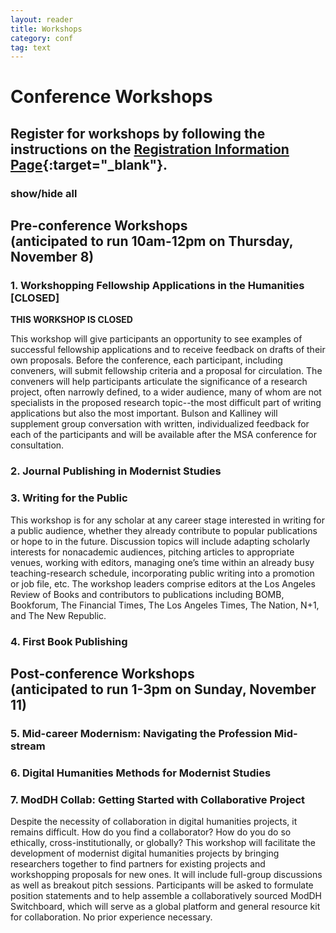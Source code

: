 ```yaml
---
layout: reader
title: Workshops
category: conf
tag: text
---
```


# Conference Workshops

## Register for workshops by following the instructions on the [Registration Information Page](../conf/register.html#special-events){:target="_blank"}.

### show/hide all

## Pre-conference Workshops<br>(anticipated to run 10am-12pm on Thursday, November 8)

### 1. 	Workshopping Fellowship Applications in the Humanities  [CLOSED]

**THIS WORKSHOP IS CLOSED**


This workshop will give participants an opportunity to see examples of successful fellowship applications and to receive feedback on drafts of their own proposals.  Before the conference, each participant, including conveners, will submit fellowship criteria and a proposal for circulation.   The conveners will help participants  articulate the significance of a research project, often narrowly defined, to a wider audience, many of whom are not specialists in the proposed research topic--the most difficult part of writing applications but also the most important.  Bulson and Kalliney will supplement group conversation with written, individualized feedback for each of the participants and will be available after the MSA conference for consultation.
 
### 2.	Journal Publishing in Modernist Studies


### 3.	Writing for the Public

This workshop is for any scholar at any career stage interested in writing for a public audience, whether they already contribute to popular publications or hope to in the future. Discussion topics will include adapting scholarly interests for nonacademic audiences, pitching articles to appropriate venues, working with editors, managing one’s time within an already busy teaching-research schedule, incorporating public writing into a promotion or job file, etc. The workshop leaders comprise editors at the Los Angeles Review of Books and contributors to publications including BOMB, Bookforum, The Financial Times, The Los Angeles Times, The Nation, N+1, and The New Republic.

### 4.	First Book Publishing

## Post-conference Workshops<br>(anticipated to run 1-3pm on Sunday, November 11)

### 5. Mid-career Modernism: Navigating the Profession Mid-stream

### 6. Digital Humanities Methods for Modernist Studies

### 	7. ModDH Collab: Getting Started with Collaborative Project

Despite the necessity of collaboration in digital humanities projects, it remains difficult. How do you find a collaborator? How do you do so ethically, cross-institutionally, or globally? This workshop will facilitate the development of modernist digital humanities projects by bringing researchers together to find partners for existing projects and workshopping proposals for new ones. It will include full-group discussions as well as breakout pitch sessions. Participants will be asked to formulate position statements and to help assemble a collaboratively sourced ModDH Switchboard, which will serve as a global platform and general resource kit for collaboration. No prior experience necessary.
